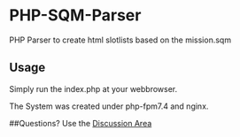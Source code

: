 # PHP-SQM-Parser
PHP Parser to create html slotlists based on the mission.sqm

## Usage
Simply run the index.php at your webbrowser.

The System was created under php-fpm7.4 and nginx.

##Questions?
Use the [Discussion Area](https://github.com/TFWIsaac/PHP-SQM-Parser/discussions)

